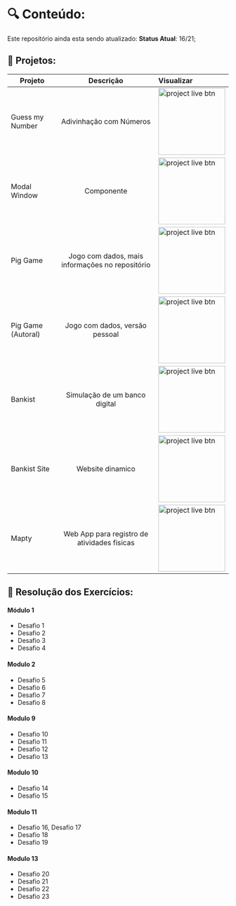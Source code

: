 


# :mag: Conteúdo:
Este repositório ainda esta sendo atualizado:
**Status Atual**: 16/21;

## :open_file_folder: Projetos:


| Projeto  |   Descrição    |  Visualizar |
|----------|:--------------:|:------------|
| Guess my Number |  Adivinhação com Números | <a href="https://github.com/LuisMatheus-dev/Udemy-Javascript/tree/master/Projects/Guess%20My%20Number"><img src="https://i.imgur.com/uLkkKPn.png" width="152" alt="project live btn"></a>|
| Modal Window |    Componente   |   <a href="https://github.com/LuisMatheus-dev/Udemy-Javascript/tree/master/Projects/Modal%20Window"><img src="https://i.imgur.com/uLkkKPn.png" width="152" alt="project live btn"></a> |
|  Pig Game |  Jogo com dados, mais informações no repositório  | <a href="dice-js-course.netlify.app"><img src="https://i.imgur.com/uLkkKPn.png" width="152" alt="project live btn"></a> |
|  Pig Game (Autoral) |  Jogo com dados, versão pessoal  |   <a href="https://github.com/LuisMatheus-dev/Udemy-Javascript/tree/master/Projects/Pig%20Game/The%20Pig%20Game%20(Autoral)"><img src="https://i.imgur.com/uLkkKPn.png" width="152" alt="project live btn"></a> |
|  Bankist | Simulação de um banco digital| <a href="https://github.com/LuisMatheus-dev/Udemy-Javascript/tree/master/Projects/Bankist"><img src="https://i.imgur.com/uLkkKPn.png" width="152" alt="project live btn"></a> |
|  Bankist Site | Website dinamico  | <a href="https://github.com/LuisMatheus-dev/Udemy-Javascript/tree/master/Projects/Bankist%20-%20site"><img src="https://i.imgur.com/uLkkKPn.png" width="152" alt="project live btn"></a> |
|  Mapty | Web App para registro de atividades fisicas |    <a href="https://mapty-js-course.netlify.app"><img src="https://i.imgur.com/uLkkKPn.png" width="152" alt="project live btn"></a> |



## :memo: Resolução dos Exercícios:


#### Módulo 1
  - Desafio 1
  - Desafio 2
  - Desafio 3
  - Desafio 4


####  Modulo 2
- Desafio 5
- Desafio 6
- Desafio 7
- Desafio 8

#### Modulo 9
- Desafio 10
- Desafio 11
- Desafio 12
- Desafio 13

####  Modulo 10
- Desafio 14
- Desafio 15

####  Modulo 11
- Desafio 16, Desafio 17
- Desafio 18
- Desafio 19

####  Modulo 13
- Desafio 20
- Desafio 21
- Desafio 22
- Desafio 23